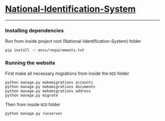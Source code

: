 # [National-Identification-System](https://nid.pythonanywhere.com)
<hr>

### Installing dependencies
Run from inside project root (National-Identification-System) folder
```bash
pip install -r envs/requirements.txt
```
### Running the website
First make all necessary migrations from inside the `NID` folder
```
python manage.py makemigrations accounts
python manage.py makemigrations documents 
python manage.py makemigrations address 
python manage.py migrate
```

Then from inside `NID` folder
```
python manage.py runserver
```


